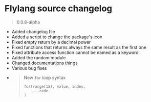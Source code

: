 # Flylang source changelog

> 0.0.8-alpha

* Added changelog file
* Added a script to change the package's icon
* Fixed empty return by a decimal power
* Fixed functions that returns always the same result as the first one
* Fixed attribute access function cannot be named as a keyword
* Added the random module
* Changed documentations things
* Various bug fixes
* > New `for` loop syntax
  >
  > ```fly
  > for(range(15), value, index,
  >     ...code
  > )
  > ```

